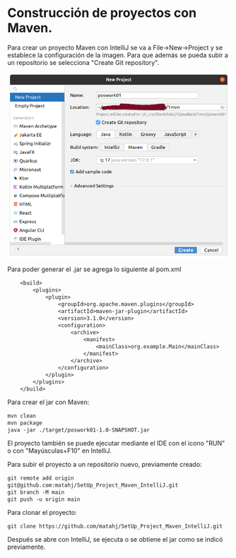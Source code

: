 # Construcción de proyectos con Maven.

Para crear un proyecto Maven con IntelliJ se va a File->New->Project y se establece la configuración de la imagen. Para que además se pueda subir a un repositorio se selecciona "Create Git repository".

![Proyecto](proyectoMaven.png)


Para poder generar el .jar se agrega lo siguiente al pom.xml

~~~
    <build>
        <plugins>
            <plugin>
                <groupId>org.apache.maven.plugins</groupId>
                <artifactId>maven-jar-plugin</artifactId>
                <version>3.1.0</version>
                <configuration>
                    <archive>
                        <manifest>
                            <mainClass>org.example.Main</mainClass>
                        </manifest>
                    </archive>
                </configuration>
            </plugin>
        </plugins>
    </build>
~~~

Para crear el jar con Maven:

~~~
mvn clean
mvn package
java -jar ./target/poswork01-1.0-SNAPSHOT.jar
~~~

El proyecto también se puede ejecutar mediante el IDE con el icono "RUN" o con "Mayúsculas+F10" en IntelliJ.

Para subir el proyecto a un repositorio nuevo, previamente creado:

~~~
git remote add origin git@github.com:matahj/SetUp_Project_Maven_IntelliJ.git
git branch -M main
git push -u origin main
~~~

Para clonar el proyecto:
~~~
git clone https://github.com/matahj/SetUp_Project_Maven_IntelliJ.git
~~~

Después se abre con IntelliJ, se ejecuta o se obtiene el jar como se indicó previamente.

